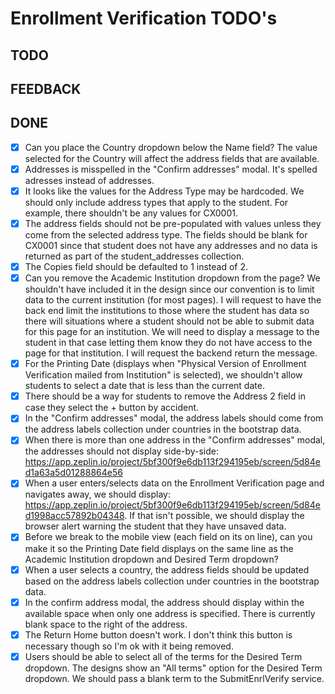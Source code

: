 # Enrollment Verification TODO's

## TODO

## FEEDBACK

## DONE
- [X] Can you place the Country dropdown below the Name field? The value selected for the Country will affect the address fields that are available.
- [X] Addresses is misspelled in the "Confirm addresses" modal. It's spelled adresses instead of addresses.
- [X] It looks like the values for the Address Type may be hardcoded. We should only include address types that apply to the student. For example, there shouldn't be any values for CX0001.
- [X] The address fields should not be pre-populated with values unless they come from the selected address type. The fields should be blank for CX0001 since that student does not have any addresses and no data is returned as part of the student_addresses collection.
- [X] The Copies field should be defaulted to 1 instead of 2.
- [X] Can you remove the Academic Institution dropdown from the page? We shouldn't have included it in the design since our convention is to limit data to the current institution (for most pages). I will request to have the back end limit the institutions to those where the student has data so there will situations where a student should not be able to submit data for this page for an institution. We will need to display a message to the student in that case letting them know they do not have access to the page for that institution. I will request the backend return the message.
- [X] For the Printing Date (displays when "Physical Version of Enrollment Verification mailed from Institution" is selected), we shouldn't allow students to select a date that is less than the current date.
- [X] There should be a way for students to remove the Address 2 field in case they select the + button by accident.
- [X] In the "Confirm addresses" modal, the address labels should come from the address labels collection under countries in the bootstrap data.
- [X] When there is more than one address in the "Confirm addresses" modal, the addresses should not display side-by-side: https://app.zeplin.io/project/5bf300f9e6db113f294195eb/screen/5d84ed1a63a5d01288864e56
- [X] When a user enters/selects data on the Enrollment Verification page and navigates away, we should display: https://app.zeplin.io/project/5bf300f9e6db113f294195eb/screen/5d84ed1998acc57892b04348. If that isn't possible, we should display the browser alert warning the student that they have unsaved data.
- [X] Before we break to the mobile view (each field on its on line), can you make it so the Printing Date field displays on the same line as the Academic Institution dropdown and Desired Term dropdown?
- [X] When a user selects a country, the address fields should be updated based on the address labels collection under countries in the bootstrap data.
- [X] In the confirm address modal, the address should display within the available space when only one address is specified. There is currently blank space to the right of the address.
- [X] The Return Home button doesn't work. I don't think this button is necessary though so I'm ok with it being removed.
- [X] Users should be able to select all of the terms for the Desired Term dropdown. The designs show an "All terms" option for the Desired Term dropdown. We should pass a blank term to the SubmitEnrlVerify service.

